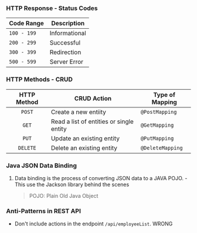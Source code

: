 ### HTTP Response - Status Codes

| Code Range  | Description   |
| ----------- | ------------- |
| `100 - 199` | Informational |
| `200 - 299` | Successful    |
| `300 - 399` | Redirection   |
| `500 - 599` | Server Error  |

### HTTP Methods - CRUD

| HTTP Method | CRUD Action                              | Type of Mapping  |
| :---------: | ---------------------------------------- | ---------------- |
|   `POST`    | Create a new entiity                     | `@PostMapping`   |
|    `GET`    | Read a list of entities or single entity | `@GetMapping`    |
|    `PUT`    | Update an existing entity                | `@PutMapping`    |
|  `DELETE`   | Delete an existing entity                | `@DeleteMapping` |

### Java JSON Data Binding

1. Data binding is the process of converting JSON data to a JAVA POJO. - This use the Jackson library behind the scenes
   > POJO: Plain Old Java Object

### Anti-Patterns in REST API

- Don't include actions in the endpoint `/api/employeeList`. WRONG
